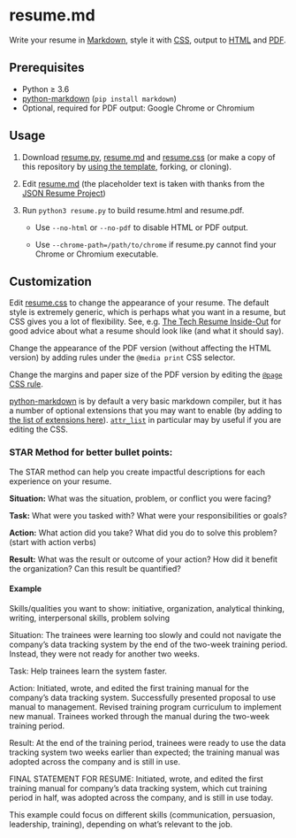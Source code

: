 # resume.md

<!-- ![Resume](resume.png) -->

Write your resume in
[Markdown](https://raw.githubusercontent.com/mikepqr/resume.md/main/resume.md),
style it with [CSS](resume.css), output to [HTML](resume.html) and
[PDF](resume.pdf).

## Prerequisites

- Python ≥ 3.6
- [python-markdown](https://python-markdown.github.io/) (`pip install markdown`)
- Optional, required for PDF output: Google Chrome or Chromium

## Usage

1.  Download [resume.py](resume.py), [resume.md](resume.md) and
    [resume.css](resume.css) (or make a copy of this repository by [using the
    template](https://github.com/mikepqr/resume.md/generate), forking, or
    cloning).

2.  Edit [resume.md](resume.md) (the placeholder text is taken with thanks from
    the [JSON Resume Project](https://jsonresume.org/themes/))

3.  Run `python3 resume.py` to build resume.html and resume.pdf.

    - Use `--no-html` or `--no-pdf` to disable HTML or PDF output.

    - Use `--chrome-path=/path/to/chrome` if resume.py cannot find your Chrome
      or Chromium executable.

## Customization

Edit [resume.css](resume.css) to change the appearance of your resume. The
default style is extremely generic, which is perhaps what you want in a resume,
but CSS gives you a lot of flexibility. See, e.g. [The Tech Resume
Inside-Out](https://www.thetechinterview.com/) for good advice about what a
resume should look like (and what it should say).

Change the appearance of the PDF version (without affecting the HTML version) by
adding rules under the `@media print` CSS selector.

Change the margins and paper size of the PDF version by editing the [`@page` CSS
rule](https://developer.mozilla.org/en-US/docs/Web/CSS/%40page/size).

[python-markdown](https://python-markdown.github.io/) is by default a very basic
markdown compiler, but it has a number of optional extensions that you may want
to enable (by adding to [the list of extensions
here](https://github.com/mikepqr/resume.md/blob/5d99e02bf65ff6a2a0ccd18c1a0255c26ec59377/resume.py#L41)).
<code><a
href="https://python-markdown.github.io/extensions/attr_list/">attr_list</a></code>
in particular may by useful if you are editing the CSS.

### STAR Method for better bullet points:

The STAR method can help you create impactful descriptions for each experience on your resume.

**Situation:** What was the situation, problem, or conflict you were facing?

**Task:** What were you tasked with? What were your responsibilities or goals?

**Action:** What action did you take? What did you do to solve this problem? (start with action verbs)

**Result:** What was the result or outcome of your action? How did it benefit the organization? Can this result be quantified?

#### Example

Skills/qualities you want to show: initiative, organization, analytical thinking, writing, interpersonal skills, problem solving

Situation: The trainees were learning too slowly and could not navigate the company’s data tracking system by the end of the two-week training period. Instead, they were not ready for another two weeks.

Task: Help trainees learn the system faster.

Action: Initiated, wrote, and edited the first training manual for the company’s data tracking system. Successfully presented proposal to use manual to management. Revised training program curriculum to implement new manual. Trainees worked through the manual during the two-week training period.

Result: At the end of the training period, trainees were ready to use the data tracking system two weeks earlier than expected; the training manual was adopted across the company and is still in use.

FINAL STATEMENT FOR RESUME: Initiated, wrote, and edited the first training manual for company’s data tracking system, which cut training period in half, was adopted across the company, and is still in use today.

This example could focus on different skills (communication, persuasion, leadership, training), depending on what’s relevant to the job.
